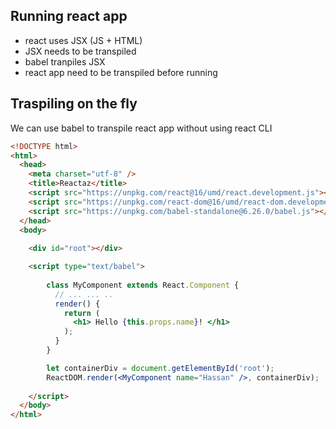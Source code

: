 ## Running react app
* react uses JSX (JS + HTML)
* JSX needs to be transpiled
* babel tranpiles JSX
* react app need to be transpiled before running

## Traspiling on the fly 
We can use babel to transpile react app without using react CLI
```html
<!DOCTYPE html>
<html>
  <head>
    <meta charset="utf-8" />
    <title>Reactaz</title>
    <script src="https://unpkg.com/react@16/umd/react.development.js"></script>
    <script src="https://unpkg.com/react-dom@16/umd/react-dom.development.js"></script>
    <script src="https://unpkg.com/babel-standalone@6.26.0/babel.js"></script>
  </head>
  <body>
  
    <div id="root"></div>

    <script type="text/babel">
	
		class MyComponent extends React.Component {
		  // ... ... ..
		  render() {
			return (
			  <h1> Hello {this.props.name}! </h1>
			);
		  }
		}

		let containerDiv = document.getElementById('root');
		ReactDOM.render(<MyComponent name="Hassan" />, containerDiv);
		
    </script>
  </body>
</html>
```
